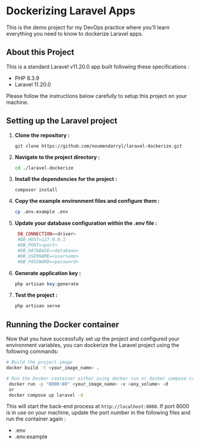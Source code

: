 # Dockerizing Laravel Apps

This is the demo project for my DevOps practice where you'll learn everything you need to know to dockerize Laravel apps.

## About this Project 

This is a standard Laravel v11.20.0 app built following these specifications : 

- PHP 8.3.9
- Laravel 11.20.0

Please follow the instructions below carefully to setup this project on your machine. 

## Setting up the Laravel project

1. **Clone the repository :**

    ```git
    git clone https://github.com/noumendarryl/laravel-dockerize.git
    ```
    
2. **Navigate to the project directory :**

    ```sh
    cd ./laravel-dockerize
    ```

3. **Install the dependencies for the project :**

    ```composer
    composer install
    ```

4. **Copy the example environment files and configure them :**

    ```sh
    cp .env.example .env
    ```

5. **Update your database configuration within the .env file :**

    ```php
	 DB_CONNECTION=<driver>
	 #DB_HOST=127.0.0.1
	 #DB_PORT=<port>
	 #DB_DATABASE=<database>
	 #DB_USERNAME=<username>
	 #DB_PASSWORD=<password>
    ```

6. **Generate application key :**

    ```php
    php artisan key:generate
    ```
    
7. **Test the project :** 
   
    ```php
    php artisan serve
    ```
    
## Running the Docker container

Now that you have successfully set up the project and configured your environment variables, you can dockerize the Laravel project using the following commands:

```sh
# Build the project image
docker build -t <your_image_name> .

# Run the Docker container either using docker run or docker compose command
 docker run -p "8000:80" <your_image_name> -v <any_volume> -d
 or
 docker compose up laravel -d
```

This will start the back-end process at `http://localhost:8000`. If port 8000 is in use on your machine, update the port number in the following files and run the container again :

- .env
- .env.example
